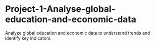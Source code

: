 # Project-1-Analyse-global-education-and-economic-data
Analyze global education and economic data to understand trends and identify key indicators.

